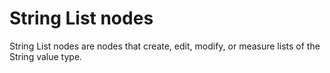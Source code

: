 # String List nodes


String List nodes are nodes that create, edit, modify, or measure lists of the String value type.
